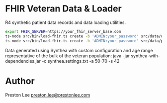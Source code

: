 # FHIR Veteran Data & Loader
R4 synthetic patient data records and data loading utilities.

```sh
export FHIR_SERVER=https://your_fhir_server_base.com
ts-node src/bin/load-fhir.ts create -b 'ADMIN:your_password' src/data/dependencies
ts-node src/bin/load-fhir.ts create -b 'ADMIN:your_password' src/data/patients
```
Data generated using Synthea with custom configuration and age range representative of the bulk of the veteran population:
java -jar synthea-with-dependencies.jar -c synthea.settings.txt -a 50-70 -s 42

# Author

Preston Lee <preston.lee@prestonlee.com>

